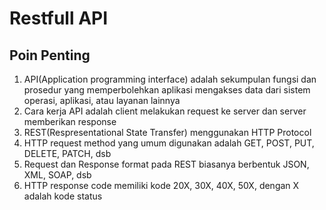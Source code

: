 # Restfull API

## Poin Penting
1. API(Application programming interface) adalah sekumpulan fungsi dan prosedur yang memperbolehkan aplikasi mengakses data dari sistem operasi, aplikasi, atau layanan lainnya
2. Cara kerja API adalah client melakukan request ke server dan server memberikan response
3. REST(Respresentational State Transfer) menggunakan HTTP Protocol
4. HTTP request method yang umum digunakan adalah GET, POST, PUT, DELETE, PATCH, dsb
5. Request dan Response format pada REST biasanya berbentuk JSON, XML, SOAP, dsb
6. HTTP response code memiliki kode 20X, 30X, 40X, 50X, dengan X adalah kode status